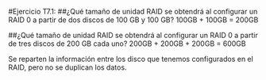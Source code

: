 #Ejercicio T7.1: 
##¿Qué tamaño de unidad RAID se obtendrá al configurar un RAID 0 a partir de dos discos de 100 GB y 100 GB?
100GB + 100GB = 200GB

##¿Qué tamaño de unidad RAID se obtendrá al configurar un RAID 0 a partir de tres discos de 200 GB cada uno?
200GB + 200GB + 200GB = 600GB

Se reparten la información entre los disco que tenemos configurados en el RAID, pero no se duplican los datos.